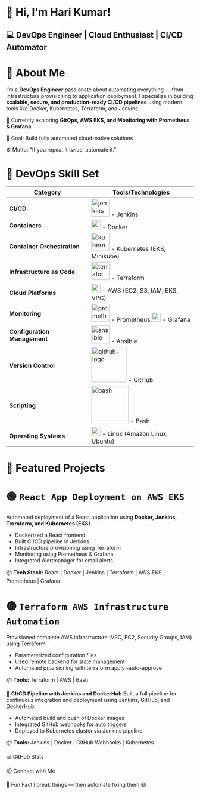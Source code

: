 # 👋 Hi, I'm Hari Kumar!
## 💻 DevOps Engineer | Cloud Enthusiast | CI/CD Automator
# 🚀 About Me
I’m a **DevOps Engineer** passionate about automating everything — from infrastructure provisioning to application deployment.
I specialize in building **scalable, secure, and production-ready CI/CD pipelines** using modern tools like Docker, Kubernetes, Terraform, and Jenkins.

🌱 Currently exploring **GitOps, AWS EKS, and Monitoring with Prometheus & Grafana**

🎯 Goal: Build fully automated cloud-native solutions

⚙️ Motto: "If you repeat it twice, automate it."

# 🧰 DevOps Skill Set


| Category	| Tools/Technologies |
|---------- | -------------------|
| **CI/CD** | <img width="48" height="48" src="https://img.icons8.com/color/48/jenkins.png" alt="jenkins"/> - Jenkins|
| **Containers** | <img width="24" height="24" src="https://img.icons8.com/external-tal-revivo-color-tal-revivo/24/external-docker-a-set-of-coupled-software-as-a-service-logo-color-tal-revivo.png" alt="external-docker-a-set-of-coupled-software-as-a-service-logo-color-tal-revivo"/> - Docker|
| **Container Orchestration** | <img width="48" height="48" src="https://img.icons8.com/color/48/kubernetes.png" alt="kubernetes"/> - Kubernetes (EKS, Minikube) |
| **Infrastructure as Code** | <img width="48" height="48" src="https://img.icons8.com/fluency/48/terraform.png" alt="terraform"/> - Terraform |
| **Cloud Platforms** |	<img width="24" height="24" src="https://img.icons8.com/external-tal-revivo-color-tal-revivo/24/external-amazon-web-services-a-subsidiary-of-amazon-that-provides-on-demand-cloud-computing-logo-color-tal-revivo.png" alt="external-amazon-web-services-a-subsidiary-of-amazon-that-provides-on-demand-cloud-computing-logo-color-tal-revivo"/> - AWS (EC2, S3, IAM, EKS, VPC) |
| **Monitoring** | <img width="48" height="48" src="https://img.icons8.com/fluency/48/prometheus-app.png" alt="prometheus-app"/> - Prometheus,<img width="24" height="24" src="https://img.icons8.com/external-tal-revivo-color-tal-revivo/24/external-data-visualization-and-monitoring-with-support-for-graphite-and-influxdb-logo-color-tal-revivo.png" alt="external-data-visualization-and-monitoring-with-support-for-graphite-and-influxdb-logo-color-tal-revivo"/> - Grafana |
| **Configuration Management** |	<img width="48" height="48" src="https://img.icons8.com/fluency/48/ansible.png" alt="ansible"/> - Ansible |
| **Version Control** |	 <img width="94" height="94" src="https://img.icons8.com/3d-fluency/94/github-logo.png" alt="github-logo"/> - GitHub |
| **Scripting**	| <img width="100" height="100" src="https://img.icons8.com/plasticine/100/bash.png" alt="bash"/> - Bash |
| **Operating Systems**	| <img width="24" height="24" src="https://img.icons8.com/external-tal-revivo-shadow-tal-revivo/24/external-linux-a-family-of-open-source-unix-like-operating-systems-based-on-the-linux-kernel-logo-shadow-tal-revivo.png" alt="external-linux-a-family-of-open-source-unix-like-operating-systems-based-on-the-linux-kernel-logo-shadow-tal-revivo"/> - Linux (Amazon Linux, Ubuntu) |


# 🧩 Featured Projects
# 🟢 `React App Deployment on AWS EKS`
Automated deployment of a React application using **Docker, Jenkins, Terraform, and Kubernetes (EKS)**.
- Dockerized a React frontend
- Built CI/CD pipeline in Jenkins
- Infrastructure provisioning using Terraform
- Monitoring using Prometheus & Grafana
- Integrated Alertmanager for email alerts
  
📦 **Tech Stack:** React | Docker | Jenkins | Terraform | AWS EKS | Prometheus | Grafana

# 🟡 `Terraform AWS Infrastructure Automation`
Provisioned complete AWS infrastructure (VPC, EC2, Security Groups, IAM) using Terraform.
- Parameterized configuration files
- Used remote backend for state management
- Automated provisioning with terraform apply -auto-approve

📦 **Tools:** Terraform | AWS | Bash

🔵 **CI/CD Pipeline with Jenkins and DockerHub**
Built a full pipeline for continuous integration and deployment using Jenkins, GitHub, and DockerHub.

- Automated build and push of Docker images
- Integrated GitHub webhooks for auto triggers
- Deployed to Kubernetes cluster via Jenkins pipeline
  
📦 **Tools:** Jenkins | Docker | GitHub Webhooks | Kubernetes

📊 GitHub Stats
   

📫 Connect with Me
     

🧠 Fun Fact
I break things — then automate fixing them 😄
